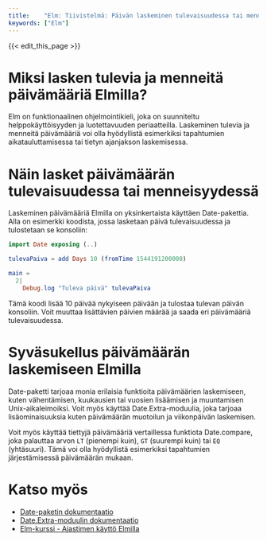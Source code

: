 ```yaml
---
title:    "Elm: Tiivistelmä: Päivän laskeminen tulevaisuudessa tai menneisyydessä tietokoneohjelmoinnissa"
keywords: ["Elm"]
---
```


{{< edit_this_page >}}

# Miksi lasken tulevia ja menneitä päivämääriä Elmilla?

Elm on funktionaalinen ohjelmointikieli, joka on suunniteltu helppokäyttöisyyden ja luotettavuuden periaatteilla. Laskeminen tulevia ja menneitä päivämääriä voi olla hyödyllistä esimerkiksi tapahtumien aikatauluttamisessa tai tietyn ajanjakson laskemisessa.

# Näin lasket päivämäärän tulevaisuudessa tai menneisyydessä

Laskeminen päivämääriä Elmilla on yksinkertaista käyttäen Date-pakettia. Alla on esimerkki koodista, jossa lasketaan päivä tulevaisuudessa ja tulostetaan se konsoliin:

```Elm
import Date exposing (..)

tulevaPaiva = add Days 10 (fromTime 1544191200000)

main = 
  2|
    Debug.log "Tuleva päivä" tulevaPaiva
```

Tämä koodi lisää 10 päivää nykyiseen päivään ja tulostaa tulevan päivän konsoliin. Voit muuttaa lisättävien päivien määrää ja saada eri päivämääriä tulevaisuudessa.

# Syväsukellus päivämäärän laskemiseen Elmilla

Date-paketti tarjoaa monia erilaisia funktioita päivämäärien laskemiseen, kuten vähentämisen, kuukausien tai vuosien lisäämisen ja muuntamisen Unix-aikaleimoiksi. Voit myös käyttää Date.Extra-moduulia, joka tarjoaa lisäominaisuuksia kuten päivämäärän muotoilun ja viikonpäivän laskemisen.

Voit myös käyttää tiettyjä päivämääriä vertaillessa funktiota Date.compare, joka palauttaa arvon `LT` (pienempi kuin), `GT` (suurempi kuin) tai `EQ` (yhtäsuuri). Tämä voi olla hyödyllistä esimerkiksi tapahtumien järjestämisessä päivämäärän mukaan.

# Katso myös

- [Date-paketin dokumentaatio](https://package.elm-lang.org/packages/elm/core/latest/Date)
- [Date.Extra-moduulin dokumentaatio](https://package.elm-lang.org/packages/rluiten/elm-date-extra/latest/)
- [Elm-kurssi - Ajastimen käyttö Elmilla](https://elmprogramming.com/elm-timer.html)